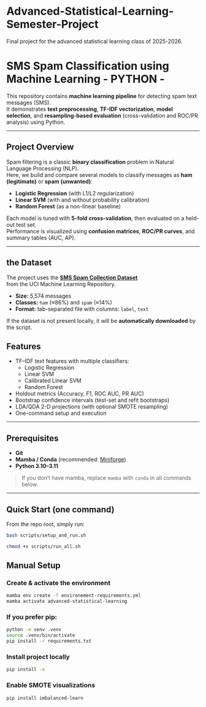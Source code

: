 # Advanced-Statistical-Learning-Semester-Project
Final project for the advanced statistical learning class of 2025-2026.

# SMS Spam Classification using Machine Learning - PYTHON -

This repository contains **machine learning pipeline** for detecting spam text messages (SMS).  
It demonstrates **text preprocessing**, **TF-IDF vectorization**, **model selection**, and **resampling-based evaluation** (cross-validation and ROC/PR analysis) using Python.

---

## Project Overview

Spam filtering is a classic **binary classification** problem in Natural Language Processing (NLP).  
Here, we build and compare several models to classify messages as **ham (legitimate)** or **spam (unwanted)**:

- **Logistic Regression** (with L1/L2 regularization)  
- **Linear SVM** (with and without probability calibration)  
- **Random Forest** (as a non-linear baseline)

Each model is tuned with **5-fold cross-validation**, then evaluated on a held-out test set.  
Performance is visualized using **confusion matrices**, **ROC/PR curves**, and summary tables (AUC, AP).

---

## the Dataset

The project uses the [**SMS Spam Collection Dataset**](https://archive.ics.uci.edu/ml/datasets/SMS+Spam+Collection)  
from the UCI Machine Learning Repository.

- **Size:** 5,574 messages  
- **Classes:** `ham` (≈86%) and `spam` (≈14%)  
- **Format:** tab-separated file with columns: `label`, `text`

If the dataset is not present locally, it will be **automatically downloaded** by the script.


## Features

- TF–IDF text features with multiple classifiers:
  - Logistic Regression  
  - Linear SVM  
  - Calibrated Linear SVM  
  - Random Forest
- Holdout metrics (Accuracy, F1, ROC AUC, PR AUC)
- Bootstrap confidence intervals (test-set and refit bootstraps)
- LDA/QDA 2-D projections (with optional SMOTE resampling)
- One-command setup and execution

---

## Prerequisites

- **Git**
- **Mamba / Conda** (recommended: [Miniforge](https://github.com/conda-forge/miniforge))
- **Python 3.10–3.11**

> If you don’t have mamba, replace `mamba` with `conda` in all commands below.

---

## Quick Start (one command)

From the repo root, simply run:

```bash
bash scripts/setup_and_run.sh

chmod +x scripts/run_all.sh
```
## Manual Setup

### Create & activate the environment
```bash
mamba env create -f environement-requirements.yml
mamba activate advanced-statistical-learning    
```
### If you prefer pip:
```bash    
python -m venv .venv    
source .venv/bin/activate    
pip install -r requirements.txt
```
### Install project locally 
```bash
pip install -e 
```
### Enable SMOTE visualizations
```bash
pip install imbalanced-learn
```
